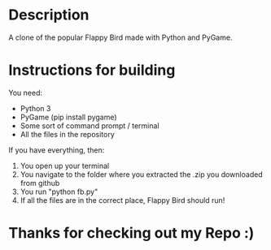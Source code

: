 # Description
A clone of the popular Flappy Bird made with Python and PyGame.

# Instructions for building
You need:
- Python 3
- PyGame (pip install pygame)
- Some sort of command prompt / terminal
- All the files in the repository

If you have everything, then:
1. You open up your terminal
2. You navigate to the folder where you extracted the .zip you downloaded from github
3. You run "python fb.py"
4. If all the files are in the correct place, Flappy Bird should run!

# Thanks for checking out my Repo :)
